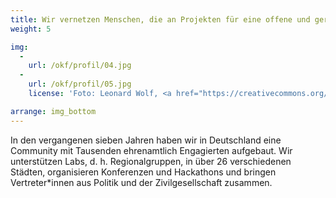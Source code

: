 ```yaml
---
title: Wir vernetzen Menschen, die an Projekten für eine offene und gerechte Gesellschaft arbeiten
weight: 5

img:
  -
    url: /okf/profil/04.jpg
  -
    url: /okf/profil/05.jpg
    license: 'Foto: Leonard Wolf, <a href="https://creativecommons.org/licenses/by/4.0/">CC BY 4.0</a> edulabs'

arrange: img_bottom
---
```


In den vergangenen sieben Jahren haben wir in Deutschland eine Community mit Tausenden ehrenamtlich Engagierten aufgebaut. Wir unterstützen Labs, d. h. Regionalgruppen, in über 26 verschiedenen Städten, organisieren  Konferenzen und Hackathons und bringen Vertreter*innen aus Politik und der Zivilgesellschaft zusammen.
